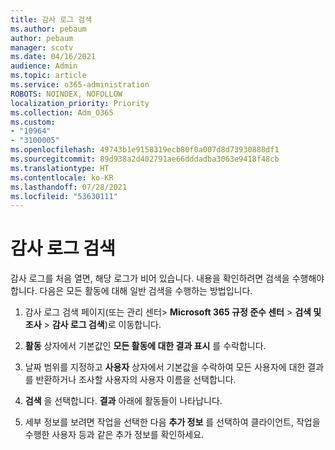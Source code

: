 ```yaml
---
title: 감사 로그 검색
ms.author: pebaum
author: pebaum
manager: scotv
ms.date: 04/16/2021
audience: Admin
ms.topic: article
ms.service: o365-administration
ROBOTS: NOINDEX, NOFOLLOW
localization_priority: Priority
ms.collection: Adm_O365
ms.custom:
- "10964"
- "3100005"
ms.openlocfilehash: 49743b1e9158319ecb80f0a007d8d73930888df1
ms.sourcegitcommit: 89d938a2d402791ae66dddadba3063e9418f48cb
ms.translationtype: HT
ms.contentlocale: ko-KR
ms.lasthandoff: 07/28/2021
ms.locfileid: "53630111"
---
```

# <a name="retrieve-the-audit-logs"></a>감사 로그 검색

감사 로그를 처음 열면, 해당 로그가 비어 있습니다. 내용을 확인하려면 검색을 수행해야 합니다. 다음은 모든 활동에 대해 일반 검색을 수행하는 방법입니다.

1. 감사 로그 검색 페이지(또는 관리 센터> **Microsoft 365 규정 준수 센터** > **검색 및 조사** > **감사 로그 검색**)로 이동합니다.

1. **활동** 상자에서 기본값인 **모든 활동에 대한 결과 표시** 를 수락합니다.

1. 날짜 범위를 지정하고 **사용자** 상자에서 기본값을 수락하여 모든 사용자에 대한 결과를 반환하거나 조사할 사용자의 사용자 이름을 선택합니다.

1. **검색** 을 선택합니다. **결과** 아래에 활동들이 나타납니다.

1. 세부 정보를 보려면 작업을 선택한 다음 **추가 정보** 를 선택하여 클라이언트, 작업을 수행한 사용자 등과 같은 추가 정보를 확인하세요.
